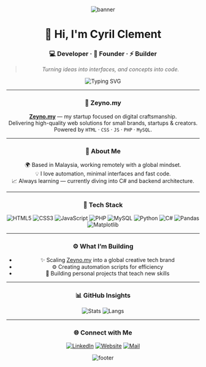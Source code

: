 <!-- 🟣 Zeyno Neon Motion | Cyril Clement - Reivering -->

<div align="center">

![banner](https://capsule-render.vercel.app/api?type=waving&height=180&text=Reivering%20×%20Zeyno.my&fontAlign=50&fontAlignY=40&color=0:8A2BE2,100:FF7B00&fontColor=FFFFFF&animation=fadeIn)

# 👋 Hi, I'm **Cyril Clement**
### 💻 Developer · 🧩 Founder · ⚡ Builder  

> *Turning ideas into interfaces, and concepts into code.*

![Typing SVG](https://readme-typing-svg.demolab.com?font=Fira+Code&size=21&duration=3000&pause=1200&color=FFA84D&center=true&vCenter=true&width=600&lines=Founder+of+Zeyno.my;Creating+Clean+%26+Powerful+Web+Systems;Developer+by+Logic%2C+Designer+by+Vision.)

---

### 🚀 Zeyno.my
**[Zeyno.my](https://zeyno.my)** — my startup focused on digital craftsmanship.  
Delivering high-quality web solutions for small brands, startups & creators.  
Powered by `HTML` · `CSS` · `JS` · `PHP` · `MySQL`.

---

### 🧠 About Me
🌍 Based in Malaysia, working remotely with a global mindset.  
💡 I love automation, minimal interfaces and fast code.  
📈 Always learning — currently diving into C# and backend architecture.  

---

### 🧰 Tech Stack
![HTML5](https://img.shields.io/badge/HTML5-E34F26?style=flat&logo=html5&logoColor=white)
![CSS3](https://img.shields.io/badge/CSS3-1572B6?style=flat&logo=css3&logoColor=white)
![JavaScript](https://img.shields.io/badge/JS-F7DF1E?style=flat&logo=javascript&logoColor=black)
![PHP](https://img.shields.io/badge/PHP-777BB4?style=flat&logo=php&logoColor=white)
![MySQL](https://img.shields.io/badge/MySQL-4479A1?style=flat&logo=mysql&logoColor=white)
![Python](https://img.shields.io/badge/Python-3776AB?style=flat&logo=python&logoColor=white)
![C#](https://img.shields.io/badge/C%23-239120?style=flat&logo=c-sharp&logoColor=white)
![Pandas](https://img.shields.io/badge/Pandas-150458?style=flat&logo=pandas&logoColor=white)
![Matplotlib](https://img.shields.io/badge/Matplotlib-11557C?style=flat&logo=plotly&logoColor=white)

---

### ⚙️ What I’m Building
- ✨ Scaling [Zeyno.my](https://zeyno.my) into a global creative tech brand  
- ⚙️ Creating automation scripts for efficiency  
- 🧠 Building personal projects that teach new skills  

---

### 📊 GitHub Insights
![Stats](https://github-readme-stats.vercel.app/api?username=reivering&show_icons=true&theme=tokyonight&hide_border=true&bg_color=0D1117)
![Langs](https://github-readme-stats.vercel.app/api/top-langs/?username=reivering&layout=compact&theme=tokyonight&hide_border=true&bg_color=0D1117)

---

### 🌐 Connect with Me
[![LinkedIn](https://img.shields.io/badge/LinkedIn-0A66C2?style=flat&logo=linkedin&logoColor=white)](https://www.linkedin.com/in/cyrilclement1/)
[![Website](https://img.shields.io/badge/Zeyno.my-FF7B00?style=flat&logo=About.me&logoColor=white)](https://zeyno.my)
[![Mail](https://img.shields.io/badge/Email-ikcyrils@gmail.com-FFA84D?style=flat&logo=gmail&logoColor=white)](mailto:ikcyrils@gmail.com)

![footer](https://capsule-render.vercel.app/api?type=waving&color=0:FF7B00,100:8A2BE2&height=110&section=footer)

</div>
